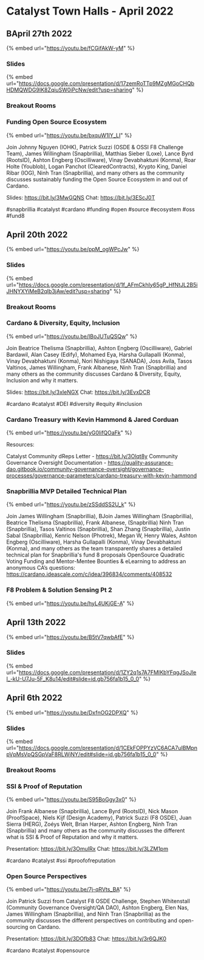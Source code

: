# Catalyst Town Halls - April 2022

## BApril 27th 2022

{% embed url="https://youtu.be/fCGifAkW-yM" %}

### Slides

{% embed url="https://docs.google.com/presentation/d/17zemRoTTp9MZgMGoCHQbHDMQWDG9IK8ZqiuSW0iPcNw/edit?usp=sharing" %}

### Breakout Rooms

### Funding Open Source Ecosystem

{% embed url="https://youtu.be/bxquW1IY_LI" %}

Join Johnny Nguyen (IOHK), Patrick Suzzi (OSDE & OSSI F8 Challenge Team), James Willingham (Snapbrillia), Matthias Sieber (Loxe), Lance Byrd (RootsID), Ashton Engberg (Oscilliware), Vinay Devabhaktuni (Konma), Roar Holte (Youblob), Logan Panchot (ClearedContracts), Krypto King, Daniel Ribar (IOG), Ninh Tran (Snapbrillia), and many others as the community discusses sustainably funding the Open Source Ecosystem in and out of Cardano.

Slides: https://bit.ly/3MwGQNS Chat: https://bit.ly/3EScJ0T

\#snapbrillia #catalyst #cardano #funding #open #source #ecosystem #oss #fund8

## April 20th 2022

{% embed url="https://youtu.be/ppM_ogWPcJw" %}

### Slides

{% embed url="https://docs.google.com/presentation/d/1f_AFmCkhIy65gP_HfNtJL2B5iJHNYXYiMeB2qIb3jAw/edit?usp=sharing" %}

### Breakout Rooms

### Cardano & Diversity, Equity, Inclusion

{% embed url="https://youtu.be/IBoJUTuQSQw" %}

Join Beatrice Thelisma (Snapbrillia), Ashton Engberg (Oscilliware), Gabriel Bardawil, Alan Casey (Edify), Mohamed Eya, Harsha Gullapalli (Konma), Vinay Devabhaktuni (Konma), Nori Nishigaya (SANADA), Joss Avila, Tasos Valtinos, James Willingham, Frank Albanese, Ninh Tran (Snapbrillia) and many others as the community discusses Cardano & Diversity, Equity, Inclusion and why it matters.

Slides: https://bit.ly/3xIeNGX Chat: https://bit.ly/3EvxDCR

\#cardano #catalyst #DEI #diversity #equity #inclusion

### Cardano Treasury with Kevin Hammond & Jared Corduan

{% embed url="https://youtu.be/yG0lifQOaFk" %}

Resources:

Catalyst Community dReps Letter - https://bit.ly/3Olqt8y Community Governance Oversight Documentation - https://quality-assurance-dao.gitbook.io/community-governance-oversight/governance-processes/governance-parameters/cardano-treasury-with-kevin-hammond

### Snapbrillia MVP Detailed Technical Plan

{% embed url="https://youtu.be/zSSddSS2U_k" %}

Join James Willingham (Snapbrillia), BJoin James Willingham (Snapbrillia), Beatrice Thelisma (Snapbrillia), Frank Albanese, (Snapbrillia) Ninh Tran (Snapbrillia), Tasos Valtinos (Snapbrillia), Shan Zhang (Snapbrillia), Justin Sabal (Snapbrillia), Kenric Nelson (Photrek), Megan W, Henry Wales, Ashton Engberg (Oscilliware), Harsha Gullapalli (Konma), Vinay Devabhaktuni (Konma), and many others as the team transparently shares a detailed technical plan for Snapbrillia's fund 8 proposals OpenSource Quadratic Voting Funding and Mentor-Mentee Bounties & eLearning to address an anonymous CA’s questions: https://cardano.ideascale.com/c/idea/396834/comments/408532

### F8 Problem & Solution Sensing Pt 2

{% embed url="https://youtu.be/hyL4UKjGE-A" %}



## April 13th 2022

{% embed url="https://youtu.be/B5tV7qwbAfE" %}

### Slides

{% embed url="https://docs.google.com/presentation/d/1ZY2q1s7A7FMIKbYFqgJSoJleI_-kU-U7Ju-5F_K8u14/edit#slide=id.gb756fa1b15_0_0" %}

## April 6th 2022

{% embed url="https://youtu.be/DxfnOG2DPXQ" %}

### Slides

{% embed url="https://docs.google.com/presentation/d/1CEkFOPPYzVC6ACA7uIBMpnpVpMsVpQSGpVaF8RLWjNY/edit#slide=id.gb756fa1b15_0_0" %}

### Breakout Rooms

### SSI & Proof of Reputation

{% embed url="https://youtu.be/S95BoGgy3x0" %}

Join Frank Albanese (Snapbrillia), Lance Byrd (RootsID), Nick Mason (ProofSpace), Niels Kijf (Design Academy), Patrick Suzzi (F8 OSDE), Juan Sierra (HERG), Zoéys Welt, Brian Harper, Ashton Engberg, Ninh Tran (Snapbrillia) and many others as the community discusses the different what is SSI & Proof of Reputation and why it matters.

Presentation: https://bit.ly/3OmuIRx Chat: https://bit.ly/3LZM1pm

\#cardano #catalyst #ssi #proofofreputation

### Open Source Perspectives

{% embed url="https://youtu.be/7j-qRVts_BA" %}

Join Patrick Suzzi from Catalyst F8 OSDE Challenge, Stephen Whitenstall (Community Governance Oversight/QA DAO), Ashton Engberg, Elen Nas, James Willingham (Snapbrillia), and Ninh Tran (Snapbrillia) as the community discusses the different perspectives on contributing and open-sourcing on Cardano.

Presentation: https://bit.ly/3DOfb83 Chat: https://bit.ly/3r6QJK0

\#cardano #catalyst #opensource



